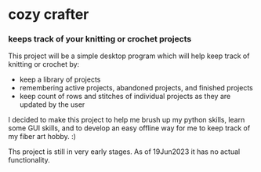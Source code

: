 # cozy crafter
### keeps track of your knitting or crochet projects

This project will be a simple desktop program which will help keep track of knitting or crochet by:
- keep a library of projects
- remembering active projects, abandoned projects, and finished projects
- keep count of rows and stitches of individual projects as they are updated by the user 

I decided to make this project to help me brush up my python skills, learn some GUI skills, and to develop an easy offline way for me to keep track of my fiber art hobby. :)

Ths project is still in very early stages. As of 19Jun2023 it has no actual functionality.